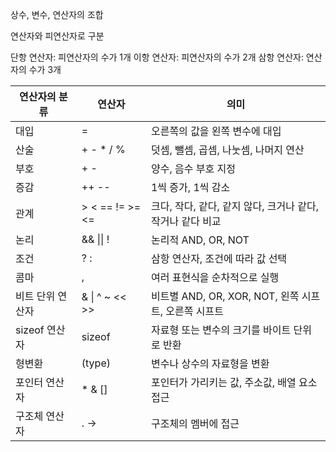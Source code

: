 상수, 변수, 연산자의 조합

연산자와 피연산자로 구분

단항 연산자: 피연산자의 수가 1개 
이항 연산자: 피연산자의 수가 2개 
삼항 연산자: 연산자의 수가 3개

| 연산자의 분류    | 연산자             | 의미                       |
| ---------------- | --------------- | ------------------------ |
| 대입             | =               | 오른쪽의 값을 왼쪽 변수에 대입          |
| 산술             | + - * / %       | 덧셈, 뺄셈, 곱셈, 나눗셈, 나머지 연산       |
| 부호             | + -             | 양수, 음수 부호 지정              |
| 증감             | ++ --           | 1씩 증가, 1씩 감소               |
| 관계             | > < == != >= <= | 크다, 작다, 같다, 같지 않다, 크거나 같다, 작거나 같다 비교 |
| 논리             | && \|\| !       | 논리적 AND, OR, NOT          |
| 조건             | ? :             | 삼항 연산자, 조건에 따라 값 선택        |
| 콤마             | ,               | 여러 표현식을 순차적으로 실행          |
| 비트 단위 연산자 | & \| ^ ~ << >>  | 비트별 AND, OR, XOR, NOT, 왼쪽 시프트, 오른쪽 시프트 |
| sizeof 연산자    | sizeof          | 자료형 또는 변수의 크기를 바이트 단위로 반환 |
| 형변환           | (type)          | 변수나 상수의 자료형을 변환          |
| 포인터 연산자    | * & []          | 포인터가 가리키는 값, 주소값, 배열 요소 접근 |
| 구조체 연산자    | . ->            | 구조체의 멤버에 접근              |
